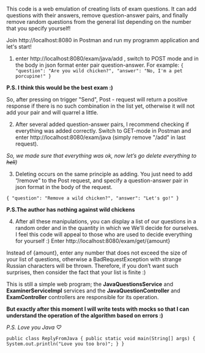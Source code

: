 This code is a web emulation of creating lists 
of exam questions. It can add questions with their answers,
remove question-answer pairs, and finally remove random 
questions from the general list depending on the number 
that you specify yourself!

Join http://localhost:8080 in Postman and run my programm
application and let's start!

1) enter http://localhost:8080/exam/java/add , 
switch to POST mode and in the body 
in json format enter pair question-answer.
For example: 
 `{
   "question": "Are you wild chicken?",
   "answer": "No, I'm a pet porcupine!"
   }`
        
**P.S. I think this would be the best exam :)**

So, after pressing on trigger "Send", Post - request will 
return a positive response if there is no such combination 
in the list yet, otherwise it will not add your pair and 
will quarrel a little.

2) After several added question-answer pairs, I recommend 
checking if everything was added correctly.
Switch to GET-mode in Postman and enter 
http://localhost:8080/exam/java (simply remove "/add" in 
last request).

__So, we made sure that everything was ok, now let’s go_ 
delete everything to ~~hell~~)_

3) Deleting occurs on the same principle as adding. 
You just need to add “/remove” to the Post request, and 
specify a question-answer pair in json format in the body 
of the request.

`{
"question": "Remove a wild chicken?",
"answer": "Let's go!"
}`

**P.S.The author has nothing against wild chickens**

4) After all these manipulations, you can display a list of our
   questions in a random order and in the quantity in which we
   We'll decide for ourselves. I feel this code will appeal to those who are used to
   decide everything for yourself :)
Enter http://localhost:8080/exam/get/{amount}

Instead of {amount}, enter any number that does not exceed 
the size of your list of questions, otherwise a 
BadRequestException with strange Russian characters will 
be thrown.
Therefore, if you don’t want such surprises, then consider 
the fact that your list is finite :)


This is still a simple web program; the **JavaQuestionsService**
and **ExaminerServiceImpl** services and the 
**JavaQuestionController** and **ExamController** controllers are 
responsible for its operation.

**But exactly after this moment I will write tests with mocks 
so that I can understand the operation of the algorithm 
based on errors :)**

  _P.S. Love you Java ♡_

`public class ReplyFromJava {
    public static void main(String[] args) {
        System.out.println("Love you too bro)";
    }
}`
